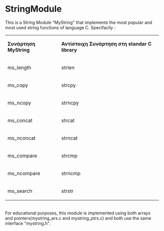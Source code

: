 # StringModule

This is a String Module "MyString" that implements the most popular and most used string functions of language C. Specifaclly :
<table cellspacing="0" cellpadding="0" class="t1">
  <tbody>
    <tr>
      <td valign="top" class="td1">
        <p class="p2"><span class="s1"><b>Συνάρτηση MyString<span class="Apple-converted-space">&nbsp;</span></b></span></p>
      </td>
      <td valign="top" class="td2">
        <p class="p2"><span class="s1"><b>Αντίστοιχη Συνάρτηση στη standar C library<span class="Apple-converted-space">&nbsp;</span></b></span></p>
      </td>
    </tr>
    <tr>
      <td valign="top" class="td1">
        <p class="p3"><span class="s1">ms_length</span></p>
      </td>
      <td valign="top" class="td2">
        <p class="p3"><span class="s1">strlen</span></p>
      </td>
    </tr>
    <tr>
      <td valign="top" class="td1">
        <p class="p3"><span class="s1">ms_copy</span></p>
      </td>
      <td valign="top" class="td2">
        <p class="p3"><span class="s1">strcpy</span></p>
      </td>
    </tr>
    <tr>
      <td valign="top" class="td1">
        <p class="p3"><span class="s1">ms_ncopy</span></p>
      </td>
      <td valign="top" class="td2">
        <p class="p3"><span class="s1">strncpy</span></p>
      </td>
    </tr>
    <tr>
      <td valign="top" class="td1">
        <p class="p3"><span class="s1">ms_concat</span></p>
      </td>
      <td valign="top" class="td2">
        <p class="p3"><span class="s1">strcat</span></p>
      </td>
    </tr>
    <tr>
      <td valign="top" class="td1">
        <p class="p3"><span class="s1">ms_nconcat</span></p>
      </td>
      <td valign="top" class="td2">
        <p class="p3"><span class="s1">strncat</span></p>
      </td>
    </tr>
    <tr>
      <td valign="top" class="td1">
        <p class="p3"><span class="s1">ms_compare</span></p>
      </td>
      <td valign="top" class="td2">
        <p class="p3"><span class="s1">strcmp</span></p>
      </td>
    </tr>
    <tr>
      <td valign="top" class="td1">
        <p class="p3"><span class="s1">ms_ncompare</span></p>
      </td>
      <td valign="top" class="td2">
        <p class="p3"><span class="s1">strncmp</span></p>
      </td>
    </tr>
    <tr>
      <td valign="top" class="td1">
        <p class="p3"><span class="s1">ms_search</span></p>
      </td>
      <td valign="top" class="td2">
        <p class="p3"><span class="s1">strstr</span></p>
      </td>
    </tr>
  </tbody>
</table>
<br>
For educational purposes, this module is implemented using both arrays and pointers(mystring_ars.c and mystring_ptrs.c) and both use the same interface "mystring.h".